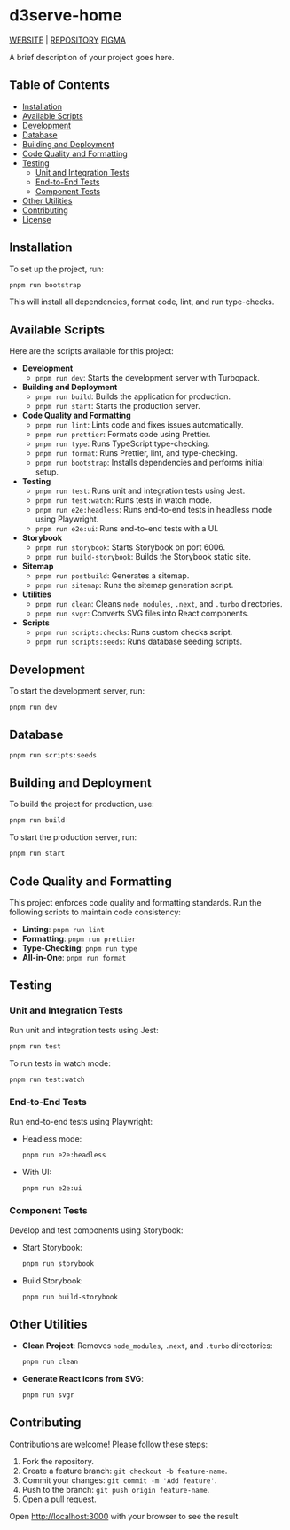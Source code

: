 # d3serve-home

[WEBSITE](https://d3serve-home.vercel.app/) |
[REPOSITORY](https://github.com/d3servelabs/d3serve-home/)
[FIGMA](<https://www.figma.com/design/Otm6uc726w4rl3G4u3bVf4/Namefi-Home-(https%3A%2F%2Fnamefi.io)?node-id=247-12427&m=dev>)

A brief description of your project goes here.

## Table of Contents

- [Installation](#installation)
- [Available Scripts](#available-scripts)
- [Development](#development)
- [Database](#database)
- [Building and Deployment](#building-and-deployment)
- [Code Quality and Formatting](#code-quality-and-formatting)
- [Testing](#testing)
  - [Unit and Integration Tests](#unit-and-integration-tests)
  - [End-to-End Tests](#end-to-end-tests)
  - [Component Tests](#component-tests)
- [Other Utilities](#other-utilities)
- [Contributing](#contributing)
- [License](#license)

## Installation

To set up the project, run:

```bash
pnpm run bootstrap
```

This will install all dependencies, format code, lint, and run type-checks.

## Available Scripts

Here are the scripts available for this project:

- **Development**
  - `pnpm run dev`: Starts the development server with Turbopack.
- **Building and Deployment**
  - `pnpm run build`: Builds the application for production.
  - `pnpm run start`: Starts the production server.
- **Code Quality and Formatting**
  - `pnpm run lint`: Lints code and fixes issues automatically.
  - `pnpm run prettier`: Formats code using Prettier.
  - `pnpm run type`: Runs TypeScript type-checking.
  - `pnpm run format`: Runs Prettier, lint, and type-checking.
  - `pnpm run bootstrap`: Installs dependencies and performs initial setup.
- **Testing**
  - `pnpm run test`: Runs unit and integration tests using Jest.
  - `pnpm run test:watch`: Runs tests in watch mode.
  - `pnpm run e2e:headless`: Runs end-to-end tests in headless mode using Playwright.
  - `pnpm run e2e:ui`: Runs end-to-end tests with a UI.
- **Storybook**
  - `pnpm run storybook`: Starts Storybook on port 6006.
  - `pnpm run build-storybook`: Builds the Storybook static site.
- **Sitemap**
  - `pnpm run postbuild`: Generates a sitemap.
  - `pnpm run sitemap`: Runs the sitemap generation script.
- **Utilities**
  - `pnpm run clean`: Cleans `node_modules`, `.next`, and `.turbo` directories.
  - `pnpm run svgr`: Converts SVG files into React components.
- **Scripts**
  - `pnpm run scripts:checks`: Runs custom checks script.
  - `pnpm run scripts:seeds`: Runs database seeding scripts.

## Development

To start the development server, run:

```bash
pnpm run dev
```

## Database

```bash
pnpm run scripts:seeds
```

## Building and Deployment

To build the project for production, use:

```bash
pnpm run build
```

To start the production server, run:

```bash
pnpm run start
```

## Code Quality and Formatting

This project enforces code quality and formatting standards. Run the following scripts to maintain code consistency:

- **Linting**: `pnpm run lint`
- **Formatting**: `pnpm run prettier`
- **Type-Checking**: `pnpm run type`
- **All-in-One**: `pnpm run format`

## Testing

### Unit and Integration Tests

Run unit and integration tests using Jest:

```bash
pnpm run test
```

To run tests in watch mode:

```bash
pnpm run test:watch
```

### End-to-End Tests

Run end-to-end tests using Playwright:

- Headless mode:

  ```bash
  pnpm run e2e:headless
  ```

- With UI:

  ```bash
  pnpm run e2e:ui
  ```

### Component Tests

Develop and test components using Storybook:

- Start Storybook:

  ```bash
  pnpm run storybook
  ```

- Build Storybook:

  ```bash
  pnpm run build-storybook
  ```

## Other Utilities

- **Clean Project**: Removes `node_modules`, `.next`, and `.turbo` directories:
  ```bash
  pnpm run clean
  ```
- **Generate React Icons from SVG**:
  ```bash
  pnpm run svgr
  ```

## Contributing

Contributions are welcome! Please follow these steps:

1. Fork the repository.
2. Create a feature branch: `git checkout -b feature-name`.
3. Commit your changes: `git commit -m 'Add feature'`.
4. Push to the branch: `git push origin feature-name`.
5. Open a pull request.

Open [http://localhost:3000](http://localhost:3000) with your browser to see the result.
